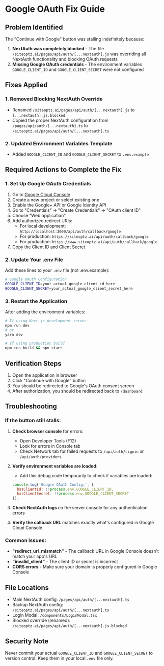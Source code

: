 # Google OAuth Fix Guide

## Problem Identified
The "Continue with Google" button was stalling indefinitely because:

1. **NextAuth was completely blocked** - The file `/siteoptz.ai/pages/api/auth/[...nextauth].js` was overriding all NextAuth functionality and blocking OAuth requests
2. **Missing Google OAuth credentials** - The environment variables `GOOGLE_CLIENT_ID` and `GOOGLE_CLIENT_SECRET` were not configured

## Fixes Applied

### 1. Removed Blocking NextAuth Override
- Renamed `/siteoptz.ai/pages/api/auth/[...nextauth].js` to `[...nextauth].js.blocked`
- Copied the proper NextAuth configuration from `/pages/api/auth/[...nextauth].ts` to `/siteoptz.ai/pages/api/auth/[...nextauth].ts`

### 2. Updated Environment Variables Template
- Added `GOOGLE_CLIENT_ID` and `GOOGLE_CLIENT_SECRET` to `.env.example`

## Required Actions to Complete the Fix

### 1. Set Up Google OAuth Credentials

1. Go to [Google Cloud Console](https://console.cloud.google.com/)
2. Create a new project or select existing one
3. Enable the Google+ API or Google Identity API
4. Go to "Credentials" → "Create Credentials" → "OAuth client ID"
5. Choose "Web application"
6. Add authorized redirect URIs:
   - For local development: `http://localhost:3000/api/auth/callback/google`
   - For production: `https://siteoptz.ai/api/auth/callback/google`
   - For production: `https://www.siteoptz.ai/api/auth/callback/google`
7. Copy the Client ID and Client Secret

### 2. Update Your .env File

Add these lines to your `.env` file (not .env.example):

```bash
# Google OAuth Configuration
GOOGLE_CLIENT_ID=your_actual_google_client_id_here
GOOGLE_CLIENT_SECRET=your_actual_google_client_secret_here
```

### 3. Restart the Application

After adding the environment variables:

```bash
# If using Next.js development server
npm run dev
# or
yarn dev

# If using production build
npm run build && npm start
```

## Verification Steps

1. Open the application in browser
2. Click "Continue with Google" button
3. You should be redirected to Google's OAuth consent screen
4. After authorization, you should be redirected back to `/dashboard`

## Troubleshooting

### If the button still stalls:

1. **Check browser console** for errors:
   - Open Developer Tools (F12)
   - Look for errors in Console tab
   - Check Network tab for failed requests to `/api/auth/signin` or `/api/auth/providers`

2. **Verify environment variables are loaded**:
   - Add this debug code temporarily to check if variables are loaded:
   ```javascript
   console.log('Google OAuth Config:', {
     hasClientId: !!process.env.GOOGLE_CLIENT_ID,
     hasClientSecret: !!process.env.GOOGLE_CLIENT_SECRET
   });
   ```

3. **Check NextAuth logs** on the server console for any authentication errors

4. **Verify the callback URL** matches exactly what's configured in Google Cloud Console

### Common Issues:

- **"redirect_uri_mismatch"** - The callback URL in Google Console doesn't match your app's URL
- **"invalid_client"** - The client ID or secret is incorrect
- **CORS errors** - Make sure your domain is properly configured in Google Console

## File Locations

- Main NextAuth config: `/pages/api/auth/[...nextauth].ts`
- Backup NextAuth config: `/siteoptz.ai/pages/api/auth/[...nextauth].ts`
- Login Modal: `/components/LoginModal.tsx`
- Blocked override (renamed): `/siteoptz.ai/pages/api/auth/[...nextauth].js.blocked`

## Security Note

Never commit your actual `GOOGLE_CLIENT_ID` and `GOOGLE_CLIENT_SECRET` to version control. Keep them in your local `.env` file only.